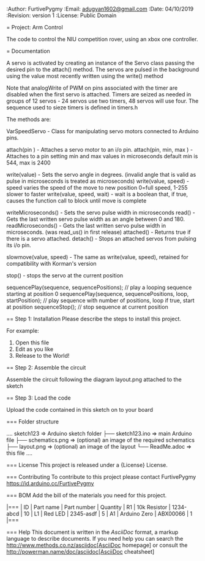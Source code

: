 :Author: FurtivePygmy
:Email: adugyan1602@gmail.com
:Date: 04/10/2019
:Revision: version 1
:License: Public Domain

= Project: Arm Control

The code to control the NIU competition rover, using an xbox one controller.

= Documentation

  A servo is activated by creating an instance of the Servo class passing the desired pin to the attach() method.
  The servos are pulsed in the background using the value most recently written using the write() method

  Note that analogWrite of PWM on pins associated with the timer are disabled when the first servo is attached.
  Timers are seized as needed in groups of 12 servos - 24 servos use two timers, 48 servos will use four.
  The sequence used to sieze timers is defined in timers.h

  The methods are:

   VarSpeedServo - Class for manipulating servo motors connected to Arduino pins.

   attach(pin )  - Attaches a servo motor to an i/o pin.
   attach(pin, min, max  ) - Attaches to a pin setting min and max values in microseconds
   default min is 544, max is 2400  
 
   write(value)     - Sets the servo angle in degrees.  (invalid angle that is valid as pulse in microseconds is treated as microseconds)
   write(value, speed) - speed varies the speed of the move to new position 0=full speed, 1-255 slower to faster
   write(value, speed, wait) - wait is a boolean that, if true, causes the function call to block until move is complete

   writeMicroseconds() - Sets the servo pulse width in microseconds 
   read()      - Gets the last written servo pulse width as an angle between 0 and 180. 
   readMicroseconds()  - Gets the last written servo pulse width in microseconds. (was read_us() in first release)
   attached()  - Returns true if there is a servo attached. 
   detach()    - Stops an attached servos from pulsing its i/o pin. 

   slowmove(value, speed) - The same as write(value, speed), retained for compatibility with Korman's version

   stop() - stops the servo at the current position

   sequencePlay(sequence, sequencePositions); // play a looping sequence starting at position 0
   sequencePlay(sequence, sequencePositions, loop, startPosition); // play sequence with number of positions, loop if true, start at position
   sequenceStop(); // stop sequence at current position

== Step 1: Installation
Please describe the steps to install this project.

For example:

1. Open this file
2. Edit as you like
3. Release to the World!

== Step 2: Assemble the circuit

Assemble the circuit following the diagram layout.png attached to the sketch

== Step 3: Load the code

Upload the code contained in this sketch on to your board

=== Folder structure

....
 sketch123                => Arduino sketch folder
  ├── sketch123.ino       => main Arduino file
  ├── schematics.png      => (optional) an image of the required schematics
  ├── layout.png          => (optional) an image of the layout
  └── ReadMe.adoc         => this file
....

=== License
This project is released under a {License} License.

=== Contributing
To contribute to this project please contact FurtivePygmy https://id.arduino.cc/FurtivePygmy

=== BOM
Add the bill of the materials you need for this project.

|===
| ID | Part name      | Part number | Quantity
| R1 | 10k Resistor   | 1234-abcd   | 10
| L1 | Red LED        | 2345-asdf   | 5
| A1 | Arduino Zero   | ABX00066    | 1
|===


=== Help
This document is written in the _AsciiDoc_ format, a markup language to describe documents.
If you need help you can search the http://www.methods.co.nz/asciidoc[AsciiDoc homepage]
or consult the http://powerman.name/doc/asciidoc[AsciiDoc cheatsheet]
